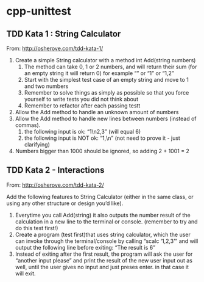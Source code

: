 cpp-unittest
============

TDD Kata 1 : String Calculator
------------------------------

From: http://osherove.com/tdd-kata-1/

1. Create a simple String calculator with a method int Add(string numbers)
    1. The method can take 0, 1 or 2 numbers, and will return their sum (for an empty string it will return 0) for example “” or “1” or “1,2”
    2. Start with the simplest test case of an empty string and move to 1 and two numbers
    3. Remember to solve things as simply as possible so that you force yourself to write tests you did not think about
    4. Remember to refactor after each passing testt 
2. Allow the Add method to handle an unknown amount of numbers
3. Allow the Add method to handle new lines between numbers (instead of commas).
    1. the following input is ok:  “1\n2,3”  (will equal 6)
    2. the following input is NOT ok:  “1,\n” (not need to prove it - just clarifying)
4. Numbers bigger than 1000 should be ignored, so adding 2 + 1001  = 2

TDD Kata 2 - Interactions
-------------------------

From: http://osherove.com/tdd-kata-2/

Add the following features to String Calculator (either in the same class, or using any other structure or design you’d like).

1. Everytime you call Add(string) it also outputs the number result of the calculation in a new line to the terminal or console. (remember to try and do this test first!)
2. Create a program (test first)that uses string calculator, which the user can invoke through the terminal/console by calling “scalc ‘1,2,3’” and will output the following line before exiting: “The result is 6”
3. Instead of exiting after the first result, the program will ask the user for “another input please” and print the result of the new user input out as well, until the user gives no input and just preses enter. in that case it will exit.
